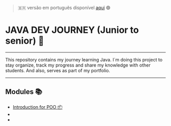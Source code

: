 > 🇧🇷 versão em português disponível [aqui](README) 🟢
# JAVA DEV JOURNEY (Junior to senior) 🚀

---
This repository contains my journey learning Java.
I´m doing this project to stay organize, track my progress and share my knowledge with other students. And also, 
serves as part of my portfolio.

---
## Modules 📚

- [Introduction for POO 📦](java-journey/src/poo/introduction/README.md)
- []()
- 